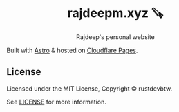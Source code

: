 <div align="center">
  <h1>rajdeepm.xyz 🪚</h1>
  <p>Rajdeep's personal website</p>
</div>

Built with [Astro](https://astro.build) & hosted on [Cloudflare Pages](https://cloudflare.com).

## License

Licensed under the MIT License, Copyright © rustdevbtw.

See [LICENSE](https://github.com/rustdevbtw/rajdeepm.xyz/blob/main/LICENSE) for more information.
